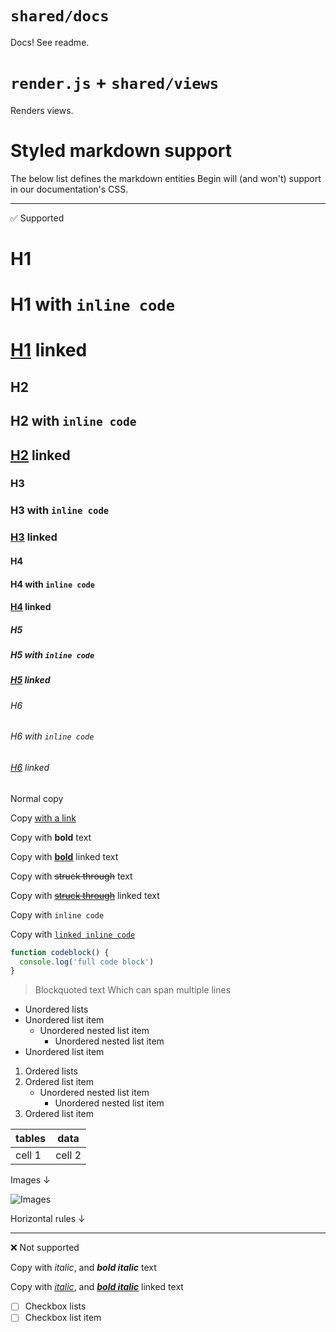 # `shared/docs`

Docs! See readme.

# `render.js` + `shared/views`

Renders views.

# Styled markdown support

The below list defines the markdown entities Begin will (and won't) support in our documentation's CSS.

---

✅ Supported

# H1
# H1 with `inline code`
# [H1](#) linked
## H2
## H2 with `inline code`
## [H2](#) linked
### H3
### H3 with `inline code`
### [H3](#) linked
#### H4
#### H4 with `inline code`
#### [H4](#) linked
##### H5
##### H5 with `inline code`
##### [H5](#) linked
###### H6
###### H6 with `inline code`
###### [H6](#) linked

Normal copy

Copy [with a link](#)

Copy with **bold** text

Copy with **[bold](#)** linked text

Copy with ~~struck through~~ text

Copy with ~~[struck through](#)~~ linked text

Copy with `inline code`

Copy with [`linked inline code`](#)

```javascript
function codeblock() {
  console.log('full code block')
}
```

> Blockquoted text
> Which can span multiple lines


- Unordered lists
- Unordered list item
  - Unordered nested list item
    - Unordered nested list item
- Unordered list item


1. Ordered lists
2. Ordered list item
   - Unordered nested list item
     - Unordered nested list item
3. Ordered list item


| tables   | data      |
|----------|-----------|
| cell 1   | cell 2    |


Images ↓

![Images](http://www.placepuppy.net/400/250)

Horizontal rules ↓

-----


❌ Not supported

Copy with _italic_, and **_bold italic_** text

Copy with _[italic](#)_, and **_[bold italic](#)_** linked text

- [ ] Checkbox lists
- [ ] Checkbox list item